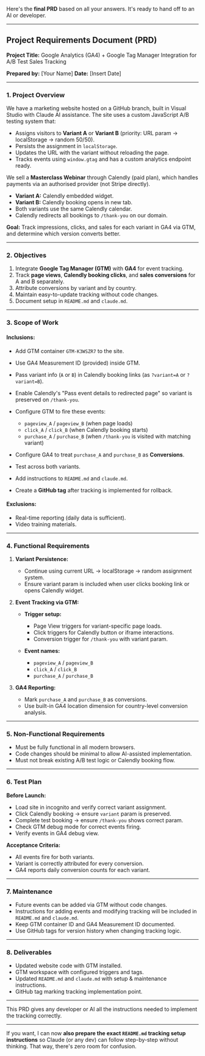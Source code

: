 Here's the **final PRD** based on all your answers.
It's ready to hand off to an AI or developer.

---

## **Project Requirements Document (PRD)**

**Project Title:**
Google Analytics (GA4) + Google Tag Manager Integration for A/B Test Sales Tracking

**Prepared by:**
\[Your Name]
**Date:**
\[Insert Date]

---

### **1. Project Overview**

We have a marketing website hosted on a GitHub branch, built in Visual Studio with Claude AI assistance.
The site uses a custom JavaScript A/B testing system that:

* Assigns visitors to **Variant A** or **Variant B** (priority: URL param → localStorage → random 50/50).
* Persists the assignment in `localStorage`.
* Updates the URL with the variant without reloading the page.
* Tracks events using `window.gtag` and has a custom analytics endpoint ready.

We sell a **Masterclass Webinar** through Calendly (paid plan), which handles payments via an authorised provider (not Stripe directly).

* **Variant A:** Calendly embedded widget.
* **Variant B:** Calendly booking opens in new tab.
* Both variants use the same Calendly calendar.
* Calendly redirects all bookings to `/thank-you` on our domain.

**Goal:** Track impressions, clicks, and sales for each variant in GA4 via GTM, and determine which version converts better.

---

### **2. Objectives**

1. Integrate **Google Tag Manager (GTM)** with **GA4** for event tracking.
2. Track **page views**, **Calendly booking clicks**, and **sales conversions** for A and B separately.
3. Attribute conversions by variant and by country.
4. Maintain easy-to-update tracking without code changes.
5. Document setup in `README.md` and `claude.md`.

---

### **3. Scope of Work**

#### **Inclusions:**

* Add GTM container `GTM-K3WSZR7` to the site.
* Use GA4 Measurement ID (provided) inside GTM.
* Pass variant info (`A` or `B`) in Calendly booking links (as `?variant=A` or `?variant=B`).
* Enable Calendly's "Pass event details to redirected page" so variant is preserved on `/thank-you`.
* Configure GTM to fire these events:

  * `pageview_A` / `pageview_B` (when page loads)
  * `click_A` / `click_B` (when Calendly booking starts)
  * `purchase_A` / `purchase_B` (when `/thank-you` is visited with matching variant)
* Configure GA4 to treat `purchase_A` and `purchase_B` as **Conversions**.
* Test across both variants.
* Add instructions to `README.md` and `claude.md`.
* Create a **GitHub tag** after tracking is implemented for rollback.

#### **Exclusions:**

* Real-time reporting (daily data is sufficient).
* Video training materials.

---

### **4. Functional Requirements**

1. **Variant Persistence:**

   * Continue using current URL → localStorage → random assignment system.
   * Ensure variant param is included when user clicks booking link or opens Calendly widget.

2. **Event Tracking via GTM:**

   * **Trigger setup:**

     * Page View triggers for variant-specific page loads.
     * Click triggers for Calendly button or iframe interactions.
     * Conversion trigger for `/thank-you` with variant param.
   * **Event names:**

     * `pageview_A` / `pageview_B`
     * `click_A` / `click_B`
     * `purchase_A` / `purchase_B`

3. **GA4 Reporting:**

   * Mark `purchase_A` and `purchase_B` as conversions.
   * Use built-in GA4 location dimension for country-level conversion analysis.

---

### **5. Non-Functional Requirements**

* Must be fully functional in all modern browsers.
* Code changes should be minimal to allow AI-assisted implementation.
* Must not break existing A/B test logic or Calendly booking flow.

---

### **6. Test Plan**

**Before Launch:**

* Load site in incognito and verify correct variant assignment.
* Click Calendly booking → ensure `variant` param is preserved.
* Complete test booking → ensure `/thank-you` shows correct param.
* Check GTM debug mode for correct events firing.
* Verify events in GA4 debug view.

**Acceptance Criteria:**

* All events fire for both variants.
* Variant is correctly attributed for every conversion.
* GA4 reports daily conversion counts for each variant.

---

### **7. Maintenance**

* Future events can be added via GTM without code changes.
* Instructions for adding events and modifying tracking will be included in `README.md` and `claude.md`.
* Keep GTM container ID and GA4 Measurement ID documented.
* Use GitHub tags for version history when changing tracking logic.

---

### **8. Deliverables**

* Updated website code with GTM installed.
* GTM workspace with configured triggers and tags.
* Updated `README.md` and `claude.md` with setup & maintenance instructions.
* GitHub tag marking tracking implementation point.

---

This PRD gives any developer or AI all the instructions needed to implement the tracking correctly.

---

If you want, I can now **also prepare the exact `README.md` tracking setup instructions** so Claude (or any dev) can follow step-by-step without thinking. That way, there's zero room for confusion.